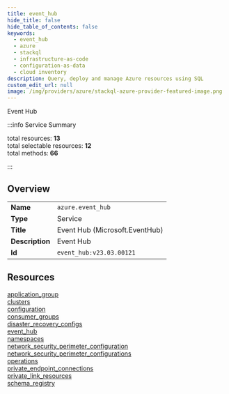 ```yaml
---
title: event_hub
hide_title: false
hide_table_of_contents: false
keywords:
  - event_hub
  - azure
  - stackql
  - infrastructure-as-code
  - configuration-as-data
  - cloud inventory
description: Query, deploy and manage Azure resources using SQL
custom_edit_url: null
image: /img/providers/azure/stackql-azure-provider-featured-image.png
---
```

Event Hub  
    
:::info Service Summary

<div class="row">
<div class="providerDocColumn">
<span>total resources:&nbsp;<b>13</b></span><br />
<span>total selectable resources:&nbsp;<b>12</b></span><br />
<span>total methods:&nbsp;<b>66</b></span><br />
</div>
</div>

:::

## Overview
<table><tbody>
<tr><td><b>Name</b></td><td><code>azure.event_hub</code></td></tr>
<tr><td><b>Type</b></td><td>Service</td></tr>
<tr><td><b>Title</b></td><td>Event Hub (Microsoft.EventHub)</td></tr>
<tr><td><b>Description</b></td><td>Event Hub</td></tr>
<tr><td><b>Id</b></td><td><code>event_hub:v23.03.00121</code></td></tr>
</tbody></table>

## Resources
<div class="row">
<div class="providerDocColumn">
<a href="/providers/azure/event_hub/application_group/">application_group</a><br />
<a href="/providers/azure/event_hub/clusters/">clusters</a><br />
<a href="/providers/azure/event_hub/configuration/">configuration</a><br />
<a href="/providers/azure/event_hub/consumer_groups/">consumer_groups</a><br />
<a href="/providers/azure/event_hub/disaster_recovery_configs/">disaster_recovery_configs</a><br />
<a href="/providers/azure/event_hub/event_hub/">event_hub</a><br />
<a href="/providers/azure/event_hub/namespaces/">namespaces</a><br />
</div>
<div class="providerDocColumn">
<a href="/providers/azure/event_hub/network_security_perimeter_configuration/">network_security_perimeter_configuration</a><br />
<a href="/providers/azure/event_hub/network_security_perimeter_configurations/">network_security_perimeter_configurations</a><br />
<a href="/providers/azure/event_hub/operations/">operations</a><br />
<a href="/providers/azure/event_hub/private_endpoint_connections/">private_endpoint_connections</a><br />
<a href="/providers/azure/event_hub/private_link_resources/">private_link_resources</a><br />
<a href="/providers/azure/event_hub/schema_registry/">schema_registry</a><br />
</div>
</div>
